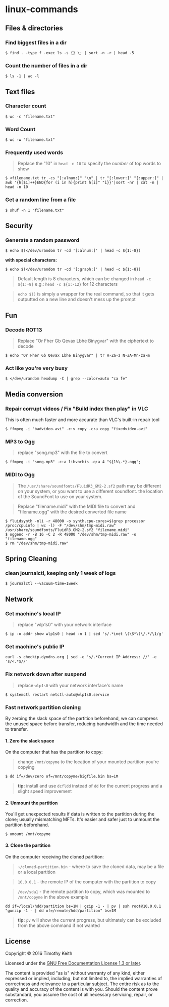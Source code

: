 # linux-commands


## Files & directories 

### Find biggest files in a dir
```console
$ find . -type f -exec ls -s {} \; | sort -n -r | head -5
```

### Count the number of files in a dir
```console
$ ls -1 | wc -l
```

## Text files

### Character count
```console
$ wc -c "filename.txt"
```

### Word Count
```console
$ wc -w "filename.txt"
```

### Frequently used words
> Replace the "10" in `head -n 10` to specify the *number* of top words to show
```console
$ <filename.txt tr -cs "[:alnum:]" "\n" | tr "[:lower:]" "[:upper:]" | awk '{h[$1]++}END{for (i in h){print h[i]" "i}}'|sort -nr | cat -n | head -n 10
```

### Get a random line from a file
```console
$ shuf -n 1 "filename.txt"
```

## Security

### Generate a random password

```console
$ echo $(</dev/urandom tr -cd '[:alnum:]' | head -c ${1:-8})
```

**with special characters:**
```console
$ echo $(</dev/urandom tr -cd '[:graph:]' | head -c ${1:-8})
```

> Default length is 8 characters, which can be changed  in `head -c ${1:-8}`
> e.g.: `head -c ${1:-12}` for 12 characters

> `echo $()` is simply a wrapper for the real command, so that it gets outputted
> on a new line and doesn't mess up the prompt

## Fun

### Decode ROT13
> Replace "Or Fher Gb Qevax Lbhe Binygvar" with the ciphertext to decode 
```console
$ echo "Or Fher Gb Qevax Lbhe Binygvar" | tr A-Za-z N-ZA-Mn-za-m
```

### Act like you're very busy
```console
$ </dev/urandom hexdump -C | grep --color=auto "ca fe"
```

## Media conversion

### Repair corrupt videos / Fix "Build index then play" in VLC
This is often much faster and more accurate than VLC's built-in repair tool

```console
$ ffmpeg -i "badvideo.avi" -c:v copy -c:a copy "fixedvideo.avi"
```

### MP3 to Ogg
> replace "song.mp3" with the file to convert
```console
$ ffmpeg -i "song.mp3" -c:a libvorbis -q:a 4 "${1%\.*}.ogg";
```

### MIDI to Ogg
> The `/usr/share/soundfonts/FluidR3_GM2-2.sf2` path may be different on your
> system, or you want to use a different soundfont. 
> the location of the SoundFont to use on your system.

> Replace "filename.midi" with the MIDI file to convert and "filename.ogg" with
> the desired converted file name
```console
$ fluidsynth -nli -r 48000 -o synth.cpu-cores=$(grep processor /proc/cpuinfo | wc -l) -F "/dev/shm/tmp-midi.raw" /usr/share/soundfonts/FluidR3_GM2-2.sf2 "filename.midi"
$ oggenc -r -B 16 -C 2 -R 48000 "/dev/shm/tmp-midi.raw" -o "filename.ogg"
$ rm "/dev/shm/tmp-midi.raw"
```

## Spring Cleaning

### clean journalctl, keeping only 1 week of logs
```console
$ journalctl --vacuum-time=1week
```


## Network

### Get machine's local IP 
> replace "wlp1s0" with your network interface

```console
$ ip -o addr show wlp1s0 | head -n 1 | sed 's/.*inet \(\S*\)\/.*/\1/g'
```

### Get machine's public IP
```console
curl -s checkip.dyndns.org | sed -e 's/.*Current IP Address: //' -e 's/<.*$//'
```

### Fix network down after suspend
> replace `wlp1s0` with your network interface's name
```console
$ systemctl restart netctl-auto@wlp1s0.service
```


### Fast network partition cloning
By zeroing the slack space of the partition beforehand, we can compress the 
unused space before transfer, reducing bandwidth and the time needed to transfer.

#### 1. Zero the slack space
On the computer that has the partition to copy:

> change `/mnt/copyme` to the location of your mounted partition you're copying

```console
$ dd if=/dev/zero of=/mnt/copyme/bigfile.bin bs=1M
```

> **tip:** install and use `dcfldd` instead of `dd` for the current progress and 
> a slight speed improvement


#### 2. Unmount the partition
You'll get unexpected results if data is written to the partition during the 
clone; usually mismatching MFTs. It's easier and safer just to unmount the 
partition beforehand.

```
$ umount /mnt/copyme
```

#### 3. Clone the partition
On the computer receiving the cloned partition:

> `~/cloned-partition.bin` - where to save the cloned data, may be a file or a 
> local partition

> `10.0.0.1` - the remote IP of the computer with the partition to copy

> `/dev/sda1` - the remote partition to copy, which was mounted to `/mnt/copyme` 
> in the above example

```console
dd if=/local/hdd/partition bs=1M | gzip -1 - | pv | ssh root@10.0.0.1 "gunzip -1 - | dd of=/remote/hdd/partition" bs=1M
```

> **tip:** `pv` will show the current progress, but ultimately can be excluded 
> from the above command if not wanted



## License
Copyright &copy; 2016 Timothy Keith

Licensed under the [GNU Free Documentation License 1.3 or later](https://github.com/keithieopia/linux-commands/blob/master/LICENSE).

The content is provided "as is" without warranty of any kind, either expressed 
or implied, including, but not limited to, the implied warranties of correctness 
and relevance to a particular subject. The entire risk as to the quality and 
accuracy of the content is with you. Should the content prove substandard, you 
assume the cost of all necessary servicing, repair, or correction. 
